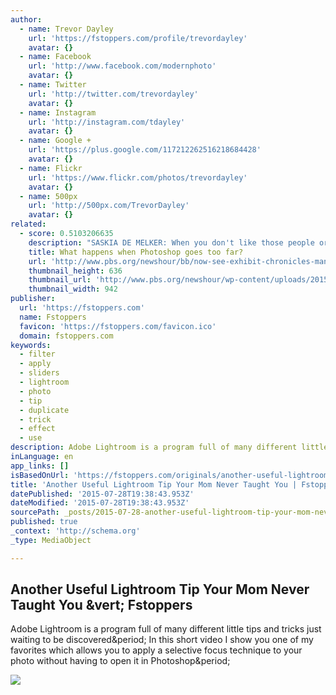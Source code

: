 ```yaml
---
author:
  - name: Trevor Dayley
    url: 'https://fstoppers.com/profile/trevordayley'
    avatar: {}
  - name: Facebook
    url: 'http://www.facebook.com/modernphoto'
    avatar: {}
  - name: Twitter
    url: 'http://twitter.com/trevordayley'
    avatar: {}
  - name: Instagram
    url: 'http://instagram.com/tdayley'
    avatar: {}
  - name: Google +
    url: 'https://plus.google.com/117212262516218684428'
    avatar: {}
  - name: Flickr
    url: 'https://www.flickr.com/photos/trevordayley'
    avatar: {}
  - name: 500px
    url: 'http://500px.com/TrevorDayley'
    avatar: {}
related:
  - score: 0.5103206635
    description: "SASKIA DE MELKER: ​When you don't like those people or objects in the background, you just remove them. Using a filter, after the snap, to make a regular photo look vintage, is as easy as a mouse click. So is removing a light post that seems to be shooting out of someone's head by using photoshop."
    title: What happens when Photoshop goes too far?
    url: 'http://www.pbs.org/newshour/bb/now-see-exhibit-chronicles-manipulated-news-photos/'
    thumbnail_height: 636
    thumbnail_url: 'http://www.pbs.org/newshour/wp-content/uploads/2015/07/Screen-Shot-2015-07-26-at-2.21.20-PM.png'
    thumbnail_width: 942
publisher:
  url: 'https://fstoppers.com'
  name: Fstoppers
  favicon: 'https://fstoppers.com/favicon.ico'
  domain: fstoppers.com
keywords:
  - filter
  - apply
  - sliders
  - lightroom
  - photo
  - tip
  - duplicate
  - trick
  - effect
  - use
description: Adobe Lightroom is a program full of many different little tips and tricks just waiting to be discovered. In this short video I show you one of my favorites which allows you to apply a selective focus technique to your photo without having to open it in Photoshop.
inLanguage: en
app_links: []
isBasedOnUrl: 'https://fstoppers.com/originals/another-useful-lightroom-tip-your-mom-never-taught-you-35836'
title: 'Another Useful Lightroom Tip Your Mom Never Taught You | Fstoppers'
datePublished: '2015-07-28T19:38:43.953Z'
dateModified: '2015-07-28T19:38:43.953Z'
sourcePath: _posts/2015-07-28-another-useful-lightroom-tip-your-mom-never-taught-you-or-fst.md
published: true
_context: 'http://schema.org'
_type: MediaObject

---
```

<article style=""><h1>Another Useful Lightroom Tip Your Mom Never Taught You &amp;vert; Fstoppers</h1><p>Adobe Lightroom is a program full of many different little tips and tricks just waiting to be discovered&amp;period; In this short video I show you one of my favorites which allows you to apply a selective focus technique to your photo without having to open it in Photoshop&amp;period;</p><img src="https://d1w5usc88actyi.cloudfront.net/styles/full/s3/media/2014/09/aaa_trevordayley-0017_0.jpg" /></article>